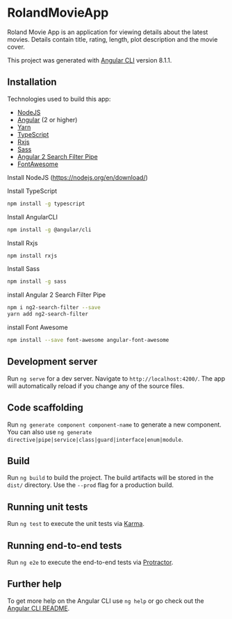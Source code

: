 # RolandMovieApp

Roland Movie App is an application for viewing details about the latest movies. Details contain title, rating, length, plot description and the movie cover.

This project was generated with [Angular CLI](https://github.com/angular/angular-cli) version 8.1.1.

## Installation

Technologies used to build this app:
- [NodeJS](https://nodejs.org/)
- [Angular](https://angular.io/) (2 or higher)
- [Yarn](https://yarnpkg.com/)
- [TypeScript](https://www.typescriptlang.org/)
- [Rxjs](https://github.com/ReactiveX/rxjs)
- [Sass](http://sass-lang.com/)
- [Angular 2 Search Filter Pipe](https://www.npmjs.com/package/ng2-search-filter)
- [FontAwesome](https://fontawesome.com/)

Install NodeJS (https://nodejs.org/en/download/)

Install TypeScript
```bash
npm install -g typescript
```

Install AngularCLI
```bash
npm install -g @angular/cli
```

Install Rxjs
```bash
npm install rxjs
```

Install Sass
```bash
npm install -g sass
```

install Angular 2 Search Filter Pipe
```bash
npm i ng2-search-filter --save
yarn add ng2-search-filter
```

install Font Awesome
```bash
npm install --save font-awesome angular-font-awesome
```

## Development server

Run `ng serve` for a dev server. Navigate to `http://localhost:4200/`. The app will automatically reload if you change any of the source files.

## Code scaffolding

Run `ng generate component component-name` to generate a new component. You can also use `ng generate directive|pipe|service|class|guard|interface|enum|module`.

## Build

Run `ng build` to build the project. The build artifacts will be stored in the `dist/` directory. Use the `--prod` flag for a production build.

## Running unit tests

Run `ng test` to execute the unit tests via [Karma](https://karma-runner.github.io).

## Running end-to-end tests

Run `ng e2e` to execute the end-to-end tests via [Protractor](http://www.protractortest.org/).

## Further help

To get more help on the Angular CLI use `ng help` or go check out the [Angular CLI README](https://github.com/angular/angular-cli/blob/master/README.md).
